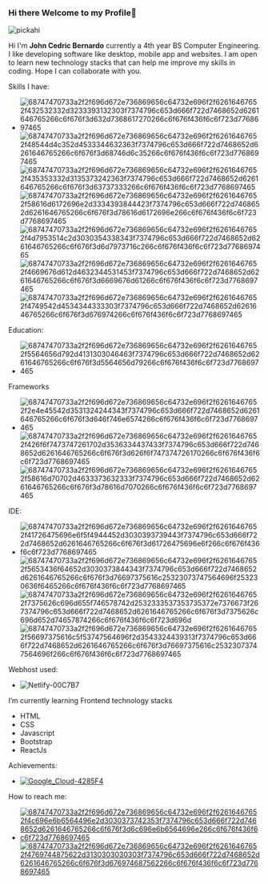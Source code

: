 ### Hi there Welcome to my Profile👋

![pickahi](https://user-images.githubusercontent.com/104047170/231398215-8e8babdc-d131-492d-9100-079d74edf7a5.gif)


Hi I'm **John Cedric Bernardo** currently a 4th year BS Computer Engineering. I like developing software like desktop, mobile app and websites.
I am open to learn new technology stacks that can help me improve my skills in coding. Hope I can collaborate with you.

Skills I have:
- ![68747470733a2f2f696d672e736869656c64732e696f2f62616467652f432532332d3233393132303f7374796c653d666f722d7468652d6261646765266c6f676f3d632d7368617270266c6f676f436f6c6f723d7768697465](https://user-images.githubusercontent.com/104047170/231388987-10d3aacc-2425-4c02-8e62-b143d76163fc.svg)
![68747470733a2f2f696d672e736869656c64732e696f2f62616467652f48544d4c352d4533344632363f7374796c653d666f722d7468652d6261646765266c6f676f3d68746d6c35266c6f676f436f6c6f723d7768697465](https://user-images.githubusercontent.com/104047170/231389113-17beb433-b12c-4b98-9706-001cb18dfd4e.svg) 
![68747470733a2f2f696d672e736869656c64732e696f2f62616467652f435353332d3135373242363f7374796c653d666f722d7468652d6261646765266c6f676f3d63737333266c6f676f436f6c6f723d7768697465](https://user-images.githubusercontent.com/104047170/231389419-a3e6daff-a638-4de6-b423-42ee9b22d93c.svg)
![68747470733a2f2f696d672e736869656c64732e696f2f62616467652f58616d6172696e2d3334393844423f7374796c653d666f722d7468652d6261646765266c6f676f3d78616d6172696e266c6f676f436f6c6f723d7768697465](https://user-images.githubusercontent.com/104047170/231389740-64f2ae8d-2d42-4556-aca7-966311349e46.svg)
![68747470733a2f2f696d672e736869656c64732e696f2f62616467652f4d7953514c2d3030354338343f7374796c653d666f722d7468652d6261646765266c6f676f3d6d7973716c266c6f676f436f6c6f723d7768697465](https://user-images.githubusercontent.com/104047170/231387255-27bf3438-0e23-4896-8267-b995b6901da3.svg)
![68747470733a2f2f696d672e736869656c64732e696f2f62616467652f4669676d612d4632344531453f7374796c653d666f722d7468652d6261646765266c6f676f3d6669676d61266c6f676f436f6c6f723d7768697465](https://user-images.githubusercontent.com/104047170/231387395-b7c75936-a314-47ef-8758-6167976b314a.svg)
![68747470733a2f2f696d672e736869656c64732e696f2f62616467652f4749542d4534344333303f7374796c653d666f722d7468652d6261646765266c6f676f3d676974266c6f676f436f6c6f723d7768697465](https://user-images.githubusercontent.com/104047170/231390812-0642da2c-c909-4c96-a2e3-9c6cc40316f5.svg)


Education:
 - ![68747470733a2f2f696d672e736869656c64732e696f2f62616467652f5564656d792d4131303046463f7374796c653d666f722d7468652d6261646765266c6f676f3d5564656d79266c6f676f436f6c6f723d7768697465](https://user-images.githubusercontent.com/104047170/231387685-5e2293fc-695f-4680-a55e-aea6dedc2ec8.svg)

Frameworks
 - ![68747470733a2f2f696d672e736869656c64732e696f2f62616467652f2e4e45542d3531324244343f7374796c653d666f722d7468652d6261646765266c6f676f3d646f746e6574266c6f676f436f6c6f723d7768697465](https://user-images.githubusercontent.com/104047170/231387901-235382a0-d177-4cab-9130-cac98f8ec949.svg) ![68747470733a2f2f696d672e736869656c64732e696f2f62616467652f426f6f7473747261702d3536334437433f7374796c653d666f722d7468652d6261646765266c6f676f3d626f6f747374726170266c6f676f436f6c6f723d7768697465](https://user-images.githubusercontent.com/104047170/231388024-1bd4e40d-0ebb-4605-8749-2b514273997c.svg)
 ![68747470733a2f2f696d672e736869656c64732e696f2f62616467652f58616d70702d4633373632333f7374796c653d666f722d7468652d6261646765266c6f676f3d78616d7070266c6f676f436f6c6f723d7768697465](https://user-images.githubusercontent.com/104047170/231388337-0b3a00bc-ed49-4a5f-82c9-fa639041e2d2.svg)

IDE:
- ![68747470733a2f2f696d672e736869656c64732e696f2f62616467652f41726475696e6f5f4944452d3030393739443f7374796c653d666f722d7468652d6261646765266c6f676f3d61726475696e6f266c6f676f436f6c6f723d7768697465](https://user-images.githubusercontent.com/104047170/231388530-3b1d80a9-6aed-4a5b-ba62-86260c017239.svg)
![68747470733a2f2f696d672e736869656c64732e696f2f62616467652f5653436f64652d3030373844343f7374796c653d666f722d7468652d6261646765266c6f676f3d76697375616c25323073747564696f253230636f6465266c6f676f436f6c6f723d7768697465](https://user-images.githubusercontent.com/104047170/231388639-416bc844-eae3-4fcc-a757-c87009760266.svg)
![68747470733a2f2f696d672e736869656c64732e696f2f62616467652f7375626c696d655f746578742d2532333537353735372e7376673f267374796c653d666f722d7468652d6261646765266c6f676f3d7375626c696d652d74657874266c6f676f436f6c6f723d696d](https://user-images.githubusercontent.com/104047170/231388752-dd18e31b-8726-4f98-ae7a-af35ca03a09d.svg)
![68747470733a2f2f696d672e736869656c64732e696f2f62616467652f56697375616c5f53747564696f2d3543324439313f7374796c653d666f722d7468652d6261646765266c6f676f3d76697375616c25323073747564696f266c6f676f436f6c6f723d7768697465](https://user-images.githubusercontent.com/104047170/231388861-e234520f-fe0b-4065-94d9-a8779e831e8d.svg)


Webhost used:
- ![Netlify-00C7B7](https://user-images.githubusercontent.com/104047170/231386692-43c4bb30-59e1-4c40-8b44-b24a1bdf5774.svg)

I’m currently learning Frontend technology stacks
- HTML
- CSS
- Javascript
- Bootstrap
- ReactJs
       
 Achievements:

- [![Google_Cloud-4285F4](https://user-images.githubusercontent.com/104047170/231386383-d21340b6-b7c7-46dc-a422-99c0e5a38938.svg)](https://www.cloudskillsboost.google/public_profiles/7db256e7-8e62-497c-996f-31cbaecd2e1c)

How to reach me:
- [![68747470733a2f2f696d672e736869656c64732e696f2f62616467652f4c696e6b6564496e2d3030373742353f7374796c653d666f722d7468652d6261646765266c6f676f3d6c696e6b6564696e266c6f676f436f6c6f723d7768697465](https://user-images.githubusercontent.com/104047170/231390469-40ed6572-6fef-4ddf-9bf1-ce987afc2714.svg)](https://www.linkedin.com/in/john-cedric-bernardo/)
 [![68747470733a2f2f696d672e736869656c64732e696f2f62616467652f4769744875622d3130303030303f7374796c653d666f722d7468652d6261646765266c6f676f3d676974687562266c6f676f436f6c6f723d7768697465](https://user-images.githubusercontent.com/104047170/231390270-43731339-d865-4652-b907-3e2f6b84e553.svg)](https://www.github.com/ceddvy)

  
<!--
**ceddvy/ceddvy** is a ✨ _special_ ✨ repository because its `README.md` (this file) appears on your GitHub profile.

Here are some ideas to get you started:

- 🔭 I’m currently working on ...
- 🌱 I’m currently learning ...
- 👯 I’m looking to collaborate on ...
- 🤔 I’m looking for help with ...
- 💬 Ask me about ...
- 📫 How to reach me: ...
- 😄 Pronouns: ...
- ⚡ Fun fact: ...
-->
